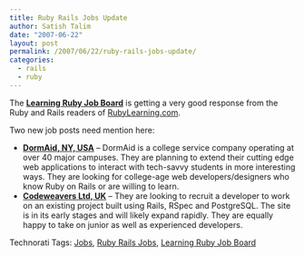 ```yaml
---
title: Ruby Rails Jobs Update
author: Satish Talim
date: "2007-06-22"
layout: post
permalink: /2007/06/22/ruby-rails-jobs-update/
categories:
  - rails
  - ruby
---
```

The **[Learning Ruby Job
Board](http://rubylearning.com/jobs/ruby_jobs.html)** is getting a very
good response from the Ruby and Rails readers of
[RubyLearning.com](http://rubylearning.com/).

Two new job posts need mention here:

-   **[DormAid, NY,
    USA](http://learningruby.jobcoin.com/jobs/show/27959-college-age-junior-developer-designer)**
    – DormAid is a college service company operating at over 40 major
    campuses. They are planning to extend their cutting edge web
    applications to interact with tech-savvy students in more
    interesting ways. They are looking for college-age web
    developers/designers who know Ruby on Rails or are willing to learn.
-   **[Codeweavers Ltd,
    UK](http://learningruby.jobcoin.com/jobs/show/28612-web-application-developer)**
    – They are looking to recruit a developer to work on an existing
    project built using Rails, RSpec and PostgreSQL. The site is in its
    early stages and will likely expand rapidly. They are equally happy
    to take on junior as well as experienced developers.

Technorati Tags: [Jobs](http://technorati.com/tag/Jobs), [Ruby Rails
Jobs](http://technorati.com/tag/Ruby+Rails+Jobs), [Learning Ruby Job
Board](http://technorati.com/tag/Learning+Ruby+Job+Board)

